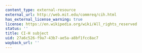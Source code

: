 ```yaml
---
content_type: external-resource
external_url: http://web.mit.edu/commreq/cih.html
has_external_license_warning: true
license: https://en.wikipedia.org/wiki/All_rights_reserved
status: ''
title: CI-H subject
uid: 27a6c526-f9a7-43b7-ae5a-a8bf1fcc8ac7
wayback_url: ''
---
```

